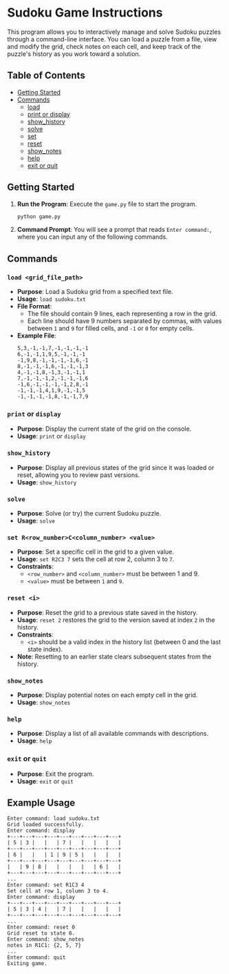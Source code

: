 
# Sudoku Game Instructions

This program allows you to interactively manage and solve Sudoku puzzles through a command-line interface. You can load a puzzle from a file, view and modify the grid, check notes on each cell, and keep track of the puzzle's history as you work toward a solution.

## Table of Contents
- [Getting Started](#getting-started)
- [Commands](#commands)
  - [load](#load-grid_file_path)
  - [print or display](#print-or-display)
  - [show_history](#show_history)
  - [solve](#solve)
  - [set](#set-rrow_numberccolumn_number-value)
  - [reset](#reset-i)
  - [show_notes](#show_notes)
  - [help](#help)
  - [exit or quit](#exit-or-quit)

## Getting Started

1. **Run the Program**: Execute the `game.py` file to start the program.
   ```bash
   python game.py
   ```
2. **Command Prompt**: You will see a prompt that reads `Enter command:`, where you can input any of the following commands.

## Commands

### `load <grid_file_path>`
- **Purpose**: Load a Sudoku grid from a specified text file.
- **Usage**: `load sudoku.txt`
- **File Format**:
  - The file should contain 9 lines, each representing a row in the grid.
  - Each line should have 9 numbers separated by commas, with values between `1` and `9` for filled cells, and `-1` or `0` for empty cells.
- **Example File**:
    ```plaintext
    5,3,-1,-1,7,-1,-1,-1,-1
    6,-1,-1,1,9,5,-1,-1,-1
    -1,9,8,-1,-1,-1,-1,6,-1
    8,-1,-1,-1,6,-1,-1,-1,3
    4,-1,-1,8,-1,3,-1,-1,1
    7,-1,-1,-1,2,-1,-1,-1,6
    -1,6,-1,-1,-1,-1,2,8,-1
    -1,-1,-1,4,1,9,-1,-1,5
    -1,-1,-1,-1,8,-1,-1,7,9
    ```

### `print` or `display`
- **Purpose**: Display the current state of the grid on the console.
- **Usage**: `print` or `display`

### `show_history`
- **Purpose**: Display all previous states of the grid since it was loaded or reset, allowing you to review past versions.
- **Usage**: `show_history`

### `solve`
- **Purpose**: Solve (or try) the current Sudoku puzzle.
- **Usage**: `solve`

### `set R<row_number>C<column_number> <value>`
- **Purpose**: Set a specific cell in the grid to a given value.
- **Usage**: `set R2C3 7` sets the cell at row 2, column 3 to `7`.
- **Constraints**: 
  - `<row_number>` and `<column_number>` must be between 1 and 9.
  - `<value>` must be between `1` and `9`.

### `reset <i>`
- **Purpose**: Reset the grid to a previous state saved in the history.
- **Usage**: `reset 2` restores the grid to the version saved at index `2` in the history.
- **Constraints**: 
  - `<i>` should be a valid index in the history list (between 0 and the last state index).
- **Note**: Resetting to an earlier state clears subsequent states from the history.

### `show_notes`
- **Purpose**: Display potential notes on each empty cell in the grid.
- **Usage**: `show_notes`

### `help`
- **Purpose**: Display a list of all available commands with descriptions.
- **Usage**: `help`

### `exit` or `quit`
- **Purpose**: Exit the program.
- **Usage**: `exit` or `quit`

## Example Usage

```plaintext
Enter command: load sudoku.txt
Grid loaded successfully.
Enter command: display
+---+---+---+---+---+---+---+---+---+
| 5 | 3 |   |   | 7 |   |   |   |   |
+---+---+---+---+---+---+---+---+---+
| 6 |   |   | 1 | 9 | 5 |   |   |   |
+---+---+---+---+---+---+---+---+---+
|   | 9 | 8 |   |   |   |   | 6 |   |
+---+---+---+---+---+---+---+---+---+
...
Enter command: set R1C3 4
Set cell at row 1, column 3 to 4.
Enter command: display
+---+---+---+---+---+---+---+---+---+
| 5 | 3 | 4 |   | 7 |   |   |   |   |
+---+---+---+---+---+---+---+---+---+
...
Enter command: reset 0
Grid reset to state 0.
Enter command: show_notes
notes in R1C1: {2, 5, 7}
...
Enter command: quit
Exiting game.
```

